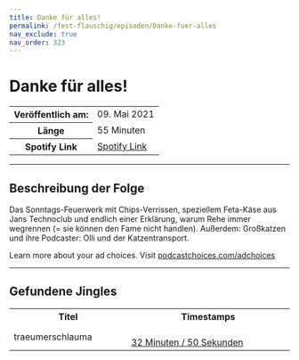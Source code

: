 ```yaml
---
title: Danke für alles!
permalink: /fest-flauschig/episoden/Danke-fuer-alles
nav_exclude: true
nav_order: 323
---
```


# Danke für alles!
<table class="resp-table dcf-table dcf-table-responsive dcf-table-bordered dcf-table-striped dcf-w-100%">
                    <tbody>
                        <tr>
                            <th scope="row">Veröffentlich am:</th>
                            <td data-label="Veröffentlich am:">09. Mai 2021</td>
                        </tr>
                        <tr>
                            <th scope="row">Länge </th>
                            <td data-label="Länge ">55 Minuten</td>
                        </tr><tr>
                                <th scope="row">Spotify Link</th>
                                <td data-label="Spotify Link"><a href="https://open.spotify.com/episode/7p1DxbXZtKDNlSe6fJRl1i">Spotify Link</a></td>
                            </tr></tbody>
                </table>

***

## Beschreibung der Folge

<div>
<p>Das Sonntags-Feuerwerk mit Chips-Verrissen, speziellem Feta-Käse aus Jans Technoclub und endlich einer Erklärung, warum Rehe immer wegrennen (= sie können den Fame nicht handlen). Außerdem: Großkatzen und ihre Podcaster: Olli und der Katzentransport.</p><p> </p><p>Learn more about your ad choices. Visit <a href="https://podcastchoices.com/adchoices">podcastchoices.com/adchoices</a></p>  
</div>

***

## Gefundene Jingles

<table style="display: table;">
                                    <tr>
                                        <th class="tableColumnTitle">Titel</th>
                                        <th class="tableColumnTimestamps">Timestamps</th>
                                    </tr>
                                    <tr>
                                <td markdown="span"  class="tableColumnTitle">traeumerschlauma</td>
                                <td markdown="span" class="tableColumnTimestamps">
                                <br>
                                <a href="https://open.spotify.com/episode/7p1DxbXZtKDNlSe6fJRl1i?t=1970">
                                32 Minuten / 50 Sekunden</a>
                                </td></tr></table>